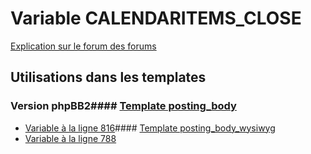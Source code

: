 # Variable CALENDARITEMS_CLOSE
[Explication sur le forum des forums](http://forum.forumactif.com/t294113-listing-des-variables#CALENDARITEMS_CLOSE)
## Utilisations dans les templates
### Version phpBB2#### [Template posting_body](subsilver/posting_body.md)
* [Variable à la ligne 816](../subsilver/posting_body.tpl#L816)#### [Template posting_body_wysiwyg](subsilver/posting_body_wysiwyg.md)
* [Variable à la ligne 788](../subsilver/posting_body_wysiwyg.tpl#L788)
